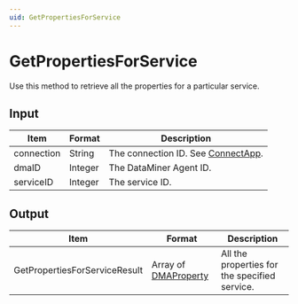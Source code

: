 ```yaml
---
uid: GetPropertiesForService
---
```


# GetPropertiesForService

Use this method to retrieve all the properties for a particular service.

## Input

| Item       | Format  | Description                                                                      |
|------------|---------|----------------------------------------------------------------------------------|
| connection | String  | The connection ID. See [ConnectApp](xref:ConnectApp). |
| dmaID      | Integer | The DataMiner Agent ID.                                                          |
| serviceID  | Integer | The service ID.                                                                  |

## Output

| Item | Format | Description |
|--|--|--|
| GetPropertiesForServiceResult | Array of [DMAProperty](xref:DMAProperty) | All the properties for the specified service. |
